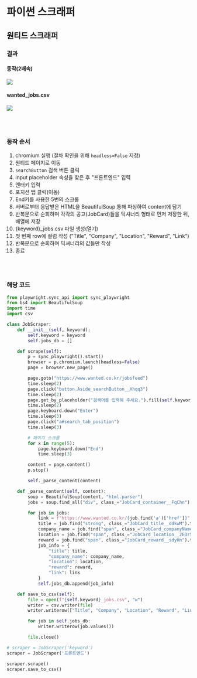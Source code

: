 # 파이썬 스크래퍼

## 원티드 스크래퍼

### 결과

#### 동작(2배속)

![](https://velog.velcdn.com/images/nu11/post/a45c5106-9c4d-427a-a2f2-eef21787d0d2/image.gif)

#### wanted_jobs.csv

![](https://velog.velcdn.com/images/nu11/post/93819f8f-d34b-44f7-bc5b-ac0152d85f5b/image.png)

<br /><br />

### 동작 순서

1. chromium 실행
   (절차 확인을 위해 `headless=False` 지정)
2. 원티드 페이지로 이동
3. `searchButton` 검색 버튼 클릭
4. input placeholder 속성을 찾은 후 "프론트엔드" 입력
5. 엔터키 입력
6. 포지션 탭 클릭(이동)
7. End키를 사용한 5번의 스크롤
8. 서버로부터 응답받은 HTML을 BeautifulSoup 통해 파싱하여 content에 담기
9. 반복문으로 순회하며 각각의 공고(JobCard)들을 딕셔너리 형태로 먼저 저장한 뒤, 배열에 저장
10. {keyword}\_jobs.csv 파일 생성(열기)
11. 첫 번째 row에 컬럼 작성
    ("Title", "Company", "Location", "Reward", "Link")
12. 반복문으로 순회하며 딕셔너리의 값들만 작성
13. 종료

<br /><br />

### 해당 코드

```python
from playwright.sync_api import sync_playwright
from bs4 import BeautifulSoup
import time
import csv

class JobScraper:
    def __init__(self, keyword):
        self.keyword = keyword
        self.jobs_db = []

    def scrape(self):
        p = sync_playwright().start()
        browser = p.chromium.launch(headless=False)
        page = browser.new_page()

        page.goto("https://www.wanted.co.kr/jobsfeed")
        time.sleep(2)
        page.click("button.Aside_searchButton__Xhqq3")
        time.sleep(2)
        page.get_by_placeholder("검색어를 입력해 주세요.").fill(self.keyword)
        time.sleep(2)
        page.keyboard.down("Enter")
        time.sleep(3)
        page.click("a#search_tab_position")
        time.sleep(3)

        # 페이지 스크롤
        for x in range(5):
            page.keyboard.down("End")
            time.sleep(3)

        content = page.content()
        p.stop()

        self._parse_content(content)

    def _parse_content(self, content):
        soup = BeautifulSoup(content, "html.parser")
        jobs = soup.find_all("div", class_="JobCard_container__FqChn")

        for job in jobs:
            link = f"https://www.wanted.co.kr/{job.find('a')['href']}"
            title = job.find("strong", class_="JobCard_title__ddkwM").text
            company_name = job.find("span", class_="JobCard_companyName__vZMqJ").text
            location = job.find("span", class_="JobCard_location__2EOr5").text
            reward = job.find("span", class_="JobCard_reward__sdyHn").text
            job_info = {
                "title": title,
                "company_name": company_name,
                "location": location,
                "reward": reward,
                "link": link
            }
            self.jobs_db.append(job_info)

    def save_to_csv(self):
        file = open(f"{self.keyword}_jobs.csv", "w")
        writer = csv.writer(file)
        writer.writerow(["Title", "Company", "Location", "Reward", "Link"])

        for job in self.jobs_db:
            writer.writerow(job.values())

        file.close()

# scraper = JobScraper('keyword')
scraper = JobScraper('프론트엔드')

scraper.scrape()
scraper.save_to_csv()
```
